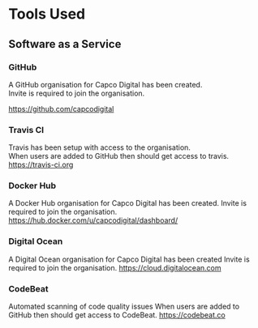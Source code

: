 
# Tools Used

## Software as a Service

### GitHub

A GitHub organisation for Capco Digital has been created.  
Invite is required to join the organisation.

https://github.com/capcodigital

### Travis CI

Travis has been setup with access to the organisation.  
When users are added to GitHub then should get access to travis.  
https://travis-ci.org

### Docker Hub 

A Docker Hub organisation for Capco Digital has been created.
Invite is required to join the organisation.
https://hub.docker.com/u/capcodigital/dashboard/

### Digital Ocean

A Digital Ocean organisation for Capco Digital has been created
Invite is required to join the organisation.
https://cloud.digitalocean.com

### CodeBeat

Automated scanning of code quality issues 
When users are added to GitHub then should get access to CodeBeat.
https://codebeat.co
